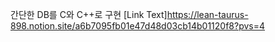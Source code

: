 간단한 DB를 C와 C++로 구현
[Link Text]https://lean-taurus-898.notion.site/a6b7095fb01e47d48d03cb14b01120f8?pvs=4
